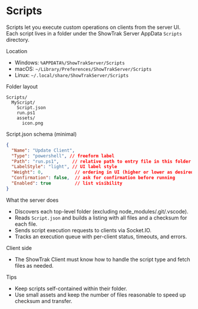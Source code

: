 # Scripts

Scripts let you execute custom operations on clients from the server UI. Each script lives in a folder under the ShowTrak Server AppData `Scripts` directory.

Location
- Windows: `%APPDATA%/ShowTrakServer/Scripts`
- macOS: `~/Library/Preferences/ShowTrakServer/Scripts`
- Linux: `~/.local/share/ShowTrakServer/Scripts`

Folder layout

```text
Scripts/
  MyScript/
    Script.json
    run.ps1
    assets/
      icon.png
```

Script.json schema (minimal)

```json
{
  "Name": "Update Client",
  "Type": "powershell", // freeform label
  "Path": "run.ps1",     // relative path to entry file in this folder
  "LabelStyle": "light", // UI label style
  "Weight": 0,            // ordering in UI (higher or lower as desired)
  "Confirmation": false,  // ask for confirmation before running
  "Enabled": true         // list visibility
}
```

What the server does
- Discovers each top-level folder (excluding node_modules/.git/.vscode).
- Reads `Script.json` and builds a listing with all files and a checksum for each file.
- Sends script execution requests to clients via Socket.IO.
- Tracks an execution queue with per-client status, timeouts, and errors.

Client side
- The ShowTrak Client must know how to handle the script type and fetch files as needed.

Tips
- Keep scripts self-contained within their folder.
- Use small assets and keep the number of files reasonable to speed up checksum and transfer.
